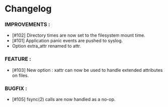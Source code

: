 # Changelog

### IMPROVEMENTS :

- [#102] Directory times are now set to the filesystem mount time.
- [#101] Application panic events are pushed to syslog.
- Option extra_attr renamed to attr.

### FEATURE :

- [#103] New option : xattr can now be used to handle extended attributes on files.

### BUGFIX :

- [#105] fsync(2) calls are now handled as a no-op.
